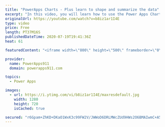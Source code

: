 ```yaml
---
title: "PowerApps Charts - Plus learn to shape and summarize the data"
excerpt: "In this video, you will learn how to use the Power Apps Chart controls. Column, line, and pie charts are all covered in complete, nerdy detail. You will also learn to use GroupBy and AddColumns to better shape your data. Graphs is another word people also call these.  PowerApps Training at https://training.powerapps911.com"
originalUrl: https://youtube.com/watch?v=b8iz1ar1I4E
type: video
price: Free
length: PT37M16S
publishedDateTime: 2020-07-19T19:41:36Z
heat: 61

featuredContent: "<iframe width=\"800\" height=\"500\" frameborder=\"0\" src=\"https://www.youtube.com/embed/b8iz1ar1I4E\" allow=\"accelerometer; autoplay; encrypted-media; gyroscope; picture-in-picture\" allowfullscreen></iframe>"

provider:
  name: PowerApps911
  domain: powerapps911.com

topics:
  - Power Apps

images:
  - url: https://i.ytimg.com/vi/b8iz1ar1I4E/maxresdefault.jpg
    width: 1280
    height: 720
    isCached: true

secured: "r6Gpam+ZhKD+DKaO1WxK3c99FW2V/JWWoD6DRLMWcZUd9HWs2O6BMAIwmC+A59KmnimWxyoIIl2c10WTEUhHfz+zPmW6amNoXPqXjLVpLGsF6nogDi9pLVL5qVtAftWHDhNw+1g1w1VkNvom2klt8KfXw2Od5Y0PsHXdZJsn9LhcCGVja6FMirEXPcZfwF8jipUZAPuAIfry6ujVDOvWcybUMSHrvqDyO6fW3UhRLtdG05LPmNTCn9+j4fCu8NoNDjw5GEFnhJCc3b9tWkGhfL9EfjtJIwKoGlj5fSDES0OX7u7+kc0B3f0xUQku3Hk61YatrM21I/2BnR1LL8KaeFLq57jpZ3M/EXQuOM3985Bte2MN0vV4kG96h4vucxUF9YMe4j3zAg5ks6IdlDCDVQ==;rIJLTJvbiAgei9cTZCTlsw=="
---
```


